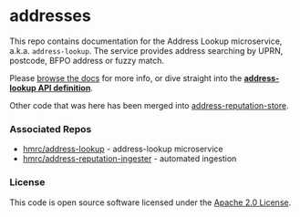 # addresses

This repo contains documentation for the Address Lookup microservice, a.k.a. `address-lookup`.
The service provides address searching by UPRN, postcode, BFPO address or fuzzy match.

Please [browse the docs](docs) for more info, or dive straight into 
the [**address-lookup API definition**](docs/address-lookup/address-lookup-api.md).

Other code that was here has been merged into [address-reputation-store](https://github.com/hmrc/address-reputation-store).


### Associated Repos

* [hmrc/address-lookup](https://github.com/hmrc/address-lookup) - address-lookup microservice
* [hmrc/address-reputation-ingester](https://github.com/hmrc/address-reputation-ingester) - automated ingestion


### License

This code is open source software licensed under the [Apache 2.0 License]("http://www.apache.org/licenses/LICENSE-2.0.html").
